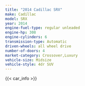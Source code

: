 ```yaml
---
title: "2014 Cadillac SRX"
make: Cadillac
model: SRX
year: 2014
engine-fuel-type: regular unleaded
engine-hp: 308
engine-cylinders: 6
transmission-type: Automatic
driven-wheels: all wheel drive
number-of-doors: 4
market-category: Crossover,Luxury
vehicle-size: Midsize
vehicle-style: 4dr SUV
---
```


{{< car_info >}}

